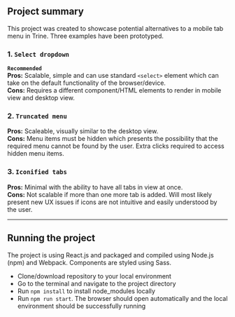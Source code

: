 
## Project summary

This project was created to showcase potential alternatives to a mobile tab menu in Trine. Three examples have been prototyped.

### 1. `Select dropdown` 

**`Recommended`**  
**Pros:** Scalable, simple and can use standard `<select>` element which can take on the default functionality of the browser/device.    
**Cons:** Requires a different component/HTML elements to render in mobile view and desktop view.   

### 2. `Truncated menu`

**Pros:** Scaleable, visually similar to the desktop view.  
**Cons:** Menu items must be hidden which presents the possibility that the required menu cannot be found by the user. Extra clicks required to access hidden menu items.

### 3. `Iconified tabs`

**Pros:** Minimal with the ability to have all tabs in view at once.  
**Cons:** Not scalable if more than one more tab is added. Will most likely present new UX issues if icons are not intuitive and easily understood by the user.

---
## Running the project

The project is using React.js and packaged and compiled using Node.js (npm) and Webpack. Components are styled using Sass.

- Clone/download repository to your local environment
- Go to the terminal and navigate to the project directory
- Run `npm install` to install node_modules locally 
- Run `npm run start`. The browser should open automatically and the local environment should be successfully running